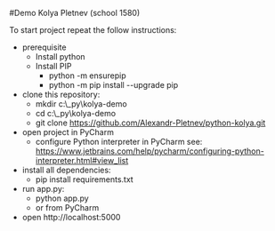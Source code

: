 #Demo Kolya Pletnev (school 1580)

To start project repeat the follow instructions: 

- prerequisite 
  - Install python
  - Install PIP
    - python -m ensurepip
    - python -m pip install --upgrade pip
- clone this repository: 
  - mkdir c:\\_py\kolya-demo
  - cd c:\\_py\kolya-demo 
  - git clone https://github.com/Alexandr-Pletnev/python-kolya.git
- open project in PyCharm
  - configure Python interpreter in PyCharm see: https://www.jetbrains.com/help/pycharm/configuring-python-interpreter.html#view_list
- install all dependencies: 
  - pip install requirements.txt
- run app.py: 
  - python app.py
  - or from PyCharm
- open http://localhost:5000
